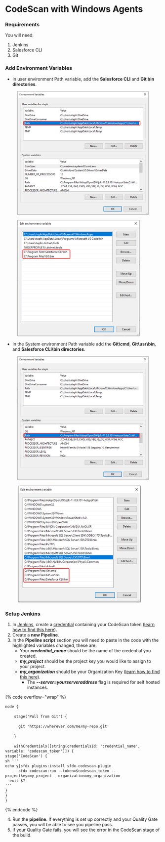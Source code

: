 # CodeScan with Windows Agents

### Requirements <a href="#requirements" id="requirements"></a>

You will need:

1. Jenkins
2. Salesforce CLI
3. Git

### Add Environment Variables <a href="#add-environment-variables" id="add-environment-variables"></a>

* In user environment Path variable, add the **Salesforce CLI** and **Git bin directories**.

<figure><img src="../../../../.gitbook/assets/image (527).png" alt="" width="450"><figcaption></figcaption></figure>

<figure><img src="../../../../.gitbook/assets/image (528).png" alt="" width="395"><figcaption></figcaption></figure>

* In the System environment Path variable add the **Git\cmd**, **Git\usr\bin**, and **Salesforce CLI\bin directories**.

<figure><img src="../../../../.gitbook/assets/image (529).png" alt="" width="450"><figcaption></figcaption></figure>

<figure><img src="../../../../.gitbook/assets/image (530).png" alt="" width="400"><figcaption></figcaption></figure>

### Setup Jenkins <a href="#setup-jenkins" id="setup-jenkins"></a>

1. In [Jenkins](https://knowledgebase.autorabit.com/codescan/docs/jenkins), create a [credential](https://docs.cloudbees.com/docs/cloudbees-ci/latest/cloud-secure-guide/injecting-secrets) containing your CodeScan token ([learn how to find this here](https://knowledgebase.autorabit.com/codescan/docs/generate-a-security-token)).
2. Create a **new Pipeline**.
3. In the **Pipeline script** section you will need to paste in the code with the highlighted variables changed, these are:
   * Your _**credential\_name**_ should be the name of the credential you created.
   * _**my\_project**_ should be the project key you would like to assign to your project.
   * _**my\_organization**_ should be your Organization Key ([learn how to find this here](https://knowledgebase.autorabit.com/codescan/docs/finding-your-organization-keys)).
     * The _**--server=yourserveraddress**_ flag is required for self hosted instances.

{% code overflow="wrap" %}
```
node {

    stage('Pull from Git') {

      git 'https://wherever.com/me/my-repo.git'

    }

    withCredentials([string(credentialsId: 'credential_name', variable: 'codescan_token')]) {
stage('CodeScan') {
sh '''
echo y|sfdx plugins:install sfdx-codescan-plugin
      sfdx codescan:run --token=$codescan_token --projectkey=my_project --organization=my_organization
  exit $?
'''       
}
}
}
```
{% endcode %}

4. Run the **pipeline**. If everything is set up correctly and your Quality Gate passes, you will be able to see you pipeline pass.
5. If your Quality Gate fails, you will see the error in the CodeScan stage of the build.

